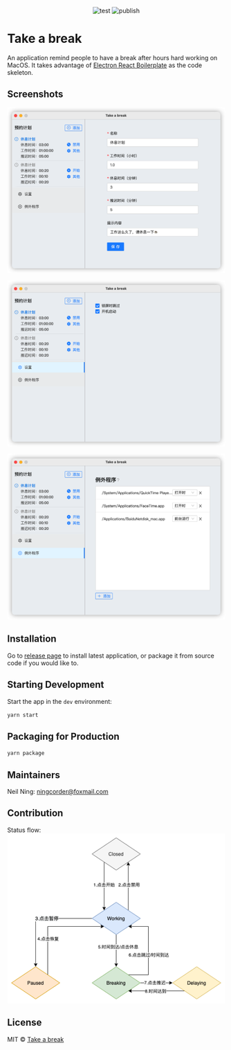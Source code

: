<div align="center">

![test](https://github.com/neilning-xc/take-a-break/actions/workflows/test.yml/badge.svg)
![publish](https://github.com/neilning-xc/take-a-break/actions/workflows/publish.yml/badge.svg)

</div>

# Take a break

An application remind people to have a break after hours hard working on MacOS.
It takes advantage of [Electron React Boilerplate](https://electron-react-boilerplate.js.org/) as the code skeleton.

## Screenshots

![screen1.png](docs/screen1.png)

![screen2.png](docs/screen2.png)

![screen3.png](docs/screen3.png)

## Installation

Go to [release page](https://github.com/neilning-xc/take-a-break/releases) to install latest application, or package it from source code if you would like to.

## Starting Development

Start the app in the `dev` environment:

```bash
yarn start
```

## Packaging for Production

```bash
yarn package
```

## Maintainers

Neil Ning: ningcorder@foxmail.com

## Contribution

Status flow:
![status-flow.png](docs/status-flow.png)

## License

MIT © [Take a break](https://github.com/neilning-xc/take-a-break)
